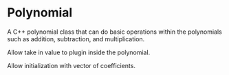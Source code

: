 # Polynomial
A C++ polynomial class that can do basic operations within the polynomials such as addition, subtraction, and multiplication. 

Allow take in value to plugin inside the polynomial. 

Allow initialization with vector of coefficients.
